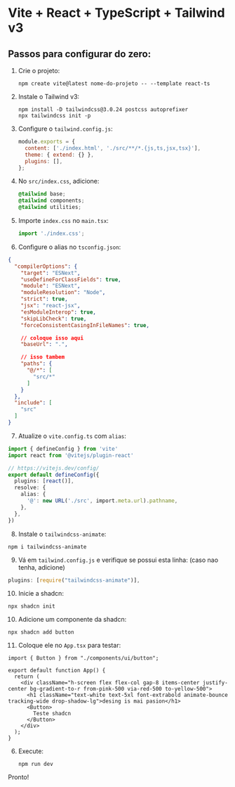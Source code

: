 # Vite + React + TypeScript + Tailwind v3

## Passos para configurar do zero:

1. Crie o projeto:
   ```
   npm create vite@latest nome-do-projeto -- --template react-ts
   ```

2. Instale o Tailwind v3:
   ```
   npm install -D tailwindcss@3.0.24 postcss autoprefixer
   npx tailwindcss init -p
   ```

3. Configure o `tailwind.config.js`:
   ```js
   module.exports = {
     content: ['./index.html', './src/**/*.{js,ts,jsx,tsx}'],
     theme: { extend: {} },
     plugins: [],
   };
   ```

4. No `src/index.css`, adicione:
   ```css
   @tailwind base;
   @tailwind components;
   @tailwind utilities;
   ```

5. Importe `index.css` no `main.tsx`:
   ```ts
   import './index.css';
   ```

6. Configure o alias no ```tsconfig.json```:

```json
{
  "compilerOptions": {
    "target": "ESNext",
    "useDefineForClassFields": true,
    "module": "ESNext",
    "moduleResolution": "Node",
    "strict": true,
    "jsx": "react-jsx",
    "esModuleInterop": true,
    "skipLibCheck": true,
    "forceConsistentCasingInFileNames": true,

    // coloque isso aqui
    "baseUrl": ".",

    // isso tambem
    "paths": {
      "@/*": [
        "src/*"
      ]
    }
  },
  "include": [
    "src"
  ]
}

```

7. Atualize o `vite.config.ts` com `alias`:

```ts
import { defineConfig } from 'vite'
import react from '@vitejs/plugin-react'

// https://vitejs.dev/config/
export default defineConfig({
  plugins: [react()],
  resolve: {
    alias: {
      '@': new URL('./src', import.meta.url).pathname,
    },
  },
})

```

8. Instale o `tailwindcss-animate`:

```npm i tailwindcss-animate```

9. Vá em `tailwind.config.js` e verifique se possui esta linha: (caso nao tenha, adicione)
```js
plugins: [require("tailwindcss-animate")],
```

10. Inicie a shadcn:

```npx shadcn init```

10. Adicione um componente da shadcn:

```npx shadcn add button```

11. Coloque ele no `App.tsx` para testar:

```tsx
import { Button } from "./components/ui/button";

export default function App() {
  return (
    <div className="h-screen flex flex-col gap-8 items-center justify-center bg-gradient-to-r from-pink-500 via-red-500 to-yellow-500">
      <h1 className="text-white text-5xl font-extrabold animate-bounce tracking-wide drop-shadow-lg">desing is mai pasion</h1>
      <Button>
        Teste shadcn
      </Button>
    </div>
  );
}
```

6. Execute:
   ```
   npm run dev
   ```

Pronto!
